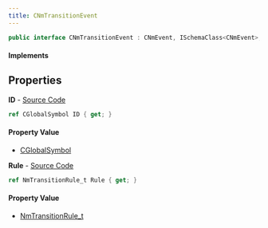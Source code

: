 ```yaml
---
title: CNmTransitionEvent
---
```


```csharp
public interface CNmTransitionEvent : CNmEvent, ISchemaClass<CNmEvent>, ISchemaClass<CNmTransitionEvent>, ISchemaField, ISchemaClass, INativeHandle
```

#### Implements

## Properties

**ID** - [Source Code](https://github.com/swiftly-solution/swiftlys2/blob/master/managed/src/SwiftlyS2.Generated/Schemas/Interfaces/CNmTransitionEvent.cs#L18)

```csharp
ref CGlobalSymbol ID { get; }
```

#### Property Value

- [CGlobalSymbol](/docs/api/shared/natives/cglobalsymbol)

**Rule** - [Source Code](https://github.com/swiftly-solution/swiftlys2/blob/master/managed/src/SwiftlyS2.Generated/Schemas/Interfaces/CNmTransitionEvent.cs#L16)

```csharp
ref NmTransitionRule_t Rule { get; }
```

#### Property Value

- [NmTransitionRule_t](/docs/api/shared/schemadefinitions/nmtransitionrule_t)

